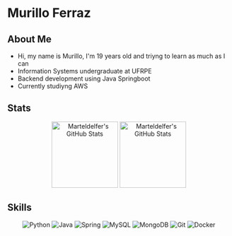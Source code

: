 # Murillo Ferraz

## About Me

* Hi, my name is Murillo, I'm 19 years old and triyng to learn as much as I can
* Information Systems undergraduate at UFRPE
* Backend development using Java Springboot
* Currently studiyng AWS

## Stats
<div align=center>
  <img height="150em" src="https://github-readme-stats.vercel.app/api/top-langs/?username=Marteldelfer&theme=default&show_icons=true&hide_border=true&layout=compact&exclude_repo=DataAnalysisPython" alt="Marteldelfer's GitHub Stats" />
  <img height="150em" src="https://github-readme-streak-stats.herokuapp.com/?user=Marteldelfer&theme=default&hide_border=true" alt="Marteldelfer's GitHub Stats" />
</div>

## Skills
<div align=center>
  <img src="https://img.shields.io/badge/python-3670A0?style=for-the-badge&amp;logo=python&amp;logoColor=ffdd54" alt="Python">
  <img src="https://img.shields.io/badge/java-%23ED8B00.svg?style=for-the-badge&amp;logo=openjdk&amp;logoColor=white" alt="Java">
  <img src="https://img.shields.io/badge/spring-%236DB33F.svg?style=for-the-badge&amp;logo=spring&amp;logoColor=white" alt="Spring">
  <img src="https://img.shields.io/badge/mysql-4479A1.svg?style=for-the-badge&amp;logo=mysql&amp;logoColor=white" alt="MySQL">
  <img src="https://img.shields.io/badge/MongoDB-%234ea94b.svg?style=for-the-badge&amp;logo=mongodb&amp;logoColor=white" alt="MongoDB">
  <img src="https://img.shields.io/badge/git-%23F05033.svg?style=for-the-badge&amp;logo=git&amp;logoColor=white" alt="Git">
  <img src="https://img.shields.io/badge/docker-%230db7ed.svg?style=for-the-badge&amp;logo=docker&amp;logoColor=white" alt="Docker">

</div>
